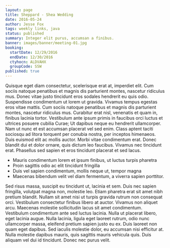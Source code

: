 ```yaml
---
layout: page
title: Sheppard - Shea Wedding
date: 2016-05-24
author: Jesse Fox
tags: weekly links, java
status: published
summary: Integer elit purus, accumsan a finibus.
banner: images/banner/meeting-01.jpg
booking:
  startDate: 12/29/2016
  endDate: 12/30/2016
  ctyhocn: ALDVAHX
  groupCode: SSW
published: true
---
```

Quisque eget diam consectetur, scelerisque erat at, imperdiet elit. Cum sociis natoque penatibus et magnis dis parturient montes, nascetur ridiculus mus. Donec vitae justo tincidunt eros sodales hendrerit eu quis odio. Suspendisse condimentum ut lorem ut gravida. Vivamus tempus egestas eros vitae mattis. Cum sociis natoque penatibus et magnis dis parturient montes, nascetur ridiculus mus. Curabitur erat nisl, venenatis et quam in, finibus lacinia tortor. Vestibulum ante ipsum primis in faucibus orci luctus et ultrices posuere cubilia Curae; Ut dapibus neque eu hendrerit ullamcorper. Nam ut nunc et est accumsan placerat vel sed enim. Class aptent taciti sociosqu ad litora torquent per conubia nostra, per inceptos himenaeos. Duis euismod elit ac mollis auctor. Morbi vitae condimentum erat. Donec blandit dui et dolor ornare, quis dictum leo faucibus. Vivamus nec tincidunt erat. Phasellus sed sapien et eros tincidunt placerat et sed lacus.

* Mauris condimentum lorem et ipsum finibus, ut luctus turpis pharetra
* Proin sagittis odio ac elit tincidunt fringilla
* Duis vel sapien condimentum, mollis neque ut, tempor magna
* Maecenas bibendum velit vel diam fermentum, a viverra sapien porttitor.

Sed risus massa, suscipit eu tincidunt ut, lacinia et sem. Duis nec sapien fringilla, volutpat magna non, molestie leo. Etiam pharetra erat sit amet nibh pretium blandit. Nullam sit amet nisi ut turpis gravida rutrum non consequat orci. Vestibulum consectetur finibus libero at auctor. Vivamus non aliquet arcu. Maecenas molestie sollicitudin lacus sit amet condimentum. Vestibulum condimentum ante sed luctus lacinia. Nulla ut placerat libero, eget lacinia augue. Nulla lacinia, ligula eget laoreet rutrum, odio nunc ullamcorper massa, eleifend pretium sapien justo eu ex. Duis laoreet non quam eget dapibus. Sed iaculis molestie dolor, eu accumsan nisi efficitur at. Nulla molestie dapibus mauris, quis sagittis mauris vehicula quis. Duis aliquam vel dui id tincidunt. Donec nec purus velit.
